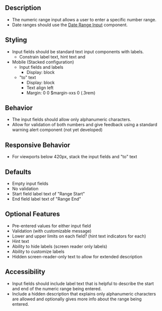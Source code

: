 ﻿## Description
- The numeric range input allows a user to enter a specific number range. 
- Date ranges should use the [Date Range Input](http://vmowlallie.jenzabar.net/alliebs3/templates/master-templates/exi-pattern-lab-sass/public/?p=molecules-date-range-input) component.
## Styling
- Input fields should be standard text input components with labels.
     - Constrain label text, hint text and 
- Mobile (Stacked configuration)
     - Input fields and labels
          - Display: block
     - "to" text
          - Display: block
          - Text align left
          - Margin: 0 0 $margin-xxs 0 (.3rem)
## Behavior
- The input fields should allow only alphanumeric characters.
- Allow for validation of both numbers and give feedback using a standard warning alert component (not yet developed)
## Responsive Behavior
- For viewports below 420px, stack the input fields and "to" text
## Defaults
- Empty input fields
- No validation
- Start field label text of "Range Start"
- End field label text of "Range End"
## Optional Features
- Pre-entered values for either input field
- Validation (with customizable message)
- Lower and upper limits on each field? (hint text indicators for each)
- Hint text
- Ability to hide labels (screen reader only labels)
- Ability to customize labels
- Hidden screen-reader-only text to allow for extended description
## Accessibility
- Input fields should include label text that is helpful to describe the start and end of the numeric range being entered. 
- Include a hidden description that explains only alphanumeric characters are allowed and optionally gives more info about the range being entered.
